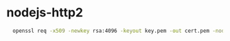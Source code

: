# nodejs-http2

```bash
  openssl req -x509 -newkey rsa:4096 -keyout key.pem -out cert.pem -nodes -days 3650
```
